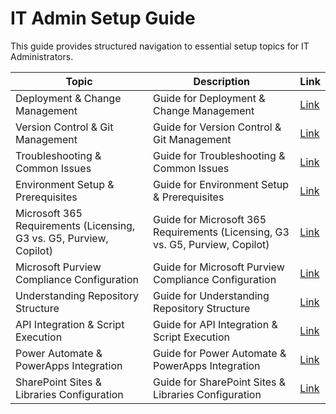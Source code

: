 # IT Admin Setup Guide

This guide provides structured navigation to essential setup topics for IT Administrators.

| Topic | Description | Link |
|-------|-------------|------|
| Deployment & Change Management | Guide for Deployment & Change Management | [Link](setup/9-deployment.md) |
| Version Control & Git Management | Guide for Version Control & Git Management | [Link](setup/2-git-version-control.md) |
| Troubleshooting & Common Issues | Guide for Troubleshooting & Common Issues | [Link](setup/10-troubleshooting.md) |
| Environment Setup & Prerequisites | Guide for Environment Setup & Prerequisites | [Link](setup/1-environment-setup.md) |
| Microsoft 365 Requirements (Licensing, G3 vs. G5, Purview, Copilot) | Guide for Microsoft 365 Requirements (Licensing, G3 vs. G5, Purview, Copilot) | [Link](setup/4-m365-requirements.md) |
| Microsoft Purview Compliance Configuration | Guide for Microsoft Purview Compliance Configuration | [Link](setup/6-purview-configuration.md) |
| Understanding Repository Structure | Guide for Understanding Repository Structure | [Link](setup/3-repository-structure.md) |
| API Integration & Script Execution | Guide for API Integration & Script Execution | [Link](setup/7-api-and-scripts.md) |
| Power Automate & PowerApps Integration | Guide for Power Automate & PowerApps Integration | [Link](setup/8-powerapps-powerautomate.md) |
| SharePoint Sites & Libraries Configuration | Guide for SharePoint Sites & Libraries Configuration | [Link](setup/5-sharepoint-configuration.md) |
